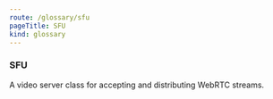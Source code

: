 ```yaml
---
route: /glossary/sfu
pageTitle: SFU
kind: glossary
---
```


### SFU

A video server class for accepting and distributing WebRTC streams.